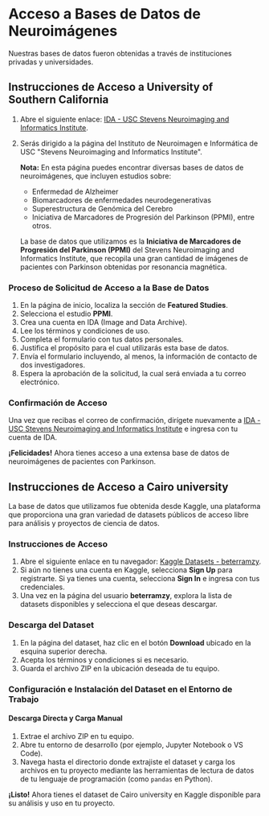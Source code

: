 # Acceso a Bases de Datos de Neuroimágenes

Nuestras bases de datos fueron obtenidas a través de instituciones privadas y universidades.

## Instrucciones de Acceso a University of Southern California

1. Abre el siguiente enlace: [IDA - USC Stevens Neuroimaging and Informatics Institute](https://ida.loni.usc.edu/login.jsp).
2. Serás dirigido a la página del Instituto de Neuroimagen e Informática de USC "Stevens Neuroimaging and Informatics Institute".

   **Nota:** En esta página puedes encontrar diversas bases de datos de neuroimágenes, que incluyen estudios sobre:
   - Enfermedad de Alzheimer
   - Biomarcadores de enfermedades neurodegenerativas
   - Superestructura de Genómica del Cerebro
   - Iniciativa de Marcadores de Progresión del Parkinson (PPMI), entre otros.

   La base de datos que utilizamos es la **Iniciativa de Marcadores de Progresión del Parkinson (PPMI)** del Stevens Neuroimaging and Informatics Institute, que recopila una gran cantidad de imágenes de pacientes con Parkinson obtenidas por resonancia magnética.

### Proceso de Solicitud de Acceso a la Base de Datos

1. En la página de inicio, localiza la sección de **Featured Studies**.
2. Selecciona el estudio **PPMI**.
3. Crea una cuenta en IDA (Image and Data Archive).
4. Lee los términos y condiciones de uso.
5. Completa el formulario con tus datos personales.
6. Justifica el propósito para el cual utilizarás esta base de datos.
7. Envía el formulario incluyendo, al menos, la información de contacto de dos investigadores.
8. Espera la aprobación de la solicitud, la cual será enviada a tu correo electrónico.

### Confirmación de Acceso

Una vez que recibas el correo de confirmación, dirígete nuevamente a [IDA - USC Stevens Neuroimaging and Informatics Institute](https://ida.loni.usc.edu/login.jsp) e ingresa con tu cuenta de IDA.

**¡Felicidades!** Ahora tienes acceso a una extensa base de datos de neuroimágenes de pacientes con Parkinson.

## Instrucciones de Acceso a Cairo university
La base de datos que utilizamos fue obtenida desde Kaggle, una plataforma que proporciona una gran variedad de datasets públicos de acceso libre para análisis y proyectos de ciencia de datos.

### Instrucciones de Acceso

1. Abre el siguiente enlace en tu navegador: [Kaggle Datasets - beterramzy](https://www.kaggle.com/beterramzy/datasets).
2. Si aún no tienes una cuenta en Kaggle, selecciona **Sign Up** para registrarte. Si ya tienes una cuenta, selecciona **Sign In** e ingresa con tus credenciales.
3. Una vez en la página del usuario **beterramzy**, explora la lista de datasets disponibles y selecciona el que deseas descargar.

### Descarga del Dataset

1. En la página del dataset, haz clic en el botón **Download** ubicado en la esquina superior derecha.
2. Acepta los términos y condiciones si es necesario.
3. Guarda el archivo ZIP en la ubicación deseada de tu equipo.

### Configuración e Instalación del Dataset en el Entorno de Trabajo

#### Descarga Directa y Carga Manual

1. Extrae el archivo ZIP en tu equipo.
2. Abre tu entorno de desarrollo (por ejemplo, Jupyter Notebook o VS Code).
3. Navega hasta el directorio donde extrajiste el dataset y carga los archivos en tu proyecto mediante las herramientas de lectura de datos de tu lenguaje de programación (como `pandas` en Python).

**¡Listo!** Ahora tienes el dataset de Cairo university en Kaggle 
disponible para su análisis y uso en tu proyecto.


